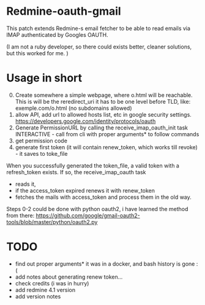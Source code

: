 # Redmine-oauth-gmail

This patch extends Redmine-s email fetcher to be able to read emails via IMAP authenticated by Googles OAUTH.

(I am not a ruby developer, so there could exists better, cleaner solutions, but this worked for me. )

# Usage in short

  0. Create somewhere a simple webpage, where o.html will be reachable. This is will be the reredirect_uri
    it has to be one level before TLD, like: exemple.com/o.html (no subdomains allowed)
  1. allow API, add url to allowed hosts list, etc in google security settings.
    https://developers.google.com/identity/protocols/oauth
  2. Generate PermissionURL by calling the receive_imap_oauth_init task
    INTERACTIVE - call from cli with proper arguments* to follow commands
  4. get permission code
  5. generate first token (it will contain renew_token, which works till revoke)
    - it saves to toke_file 

When you successfully generated the token_file, a valid token with a refresh_token exists. If so, the receive_imap_oauth task 
  - reads it,
  - if the access_token expired renews it with renew_token
  - fetches the mails with access_token and process them in the old way.

Steps 0-2 could be done with python oauth2, i have learned the method from there:
 https://github.com/google/gmail-oauth2-tools/blob/master/python/oauth2.py

# TODO
- find out proper arguments* it was in a docker, and bash history is gone :(
- add notes about generating renew token...
- check credits (i was in hurry)
- add redmine 4.1 version
- add version notes

